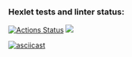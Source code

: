 ### Hexlet tests and linter status:
[![Actions Status](https://github.com/DiRouzzz/frontend-project-44/actions/workflows/hexlet-check.yml/badge.svg)](https://github.com/DiRouzzz/frontend-project-44/actions)
<a href="https://codeclimate.com/github/DiRouzzz/frontend-project-44/maintainability"><img src="https://api.codeclimate.com/v1/badges/5aabc484982318218b17/maintainability" /></a>

[![asciicast](https://asciinema.org/a/KEznBygNRCeemthny6cEf2EbL.svg)](https://asciinema.org/a/KEznBygNRCeemthny6cEf2EbL)